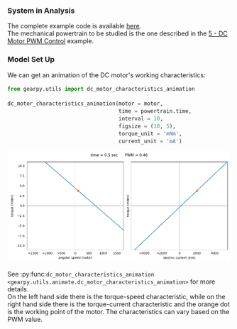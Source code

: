 ### System in Analysis

The complete example code is available 
[here](https://github.com/AndreaBlengino/gearpy/blob/master/docs/source/examples/6_dc_motor_animation/dc_motor_animation.py).  
The mechanical powertrain to be studied is the one described in the 
[5 - DC Motor PWM Control](https://gearpy.readthedocs.io/en/latest/examples/5_dc_motor_pwm_control/index.html) 
example.  

### Model Set Up

We can get an animation of the DC motor's working characteristics:

```python
from gearpy.utils import dc_motor_characteristics_animation

dc_motor_characteristics_animation(motor = motor,
                                   time = powertrain.time,
                                   interval = 10,
                                   figsize = (10, 5),
                                   torque_unit = 'mNm',
                                   current_unit = 'mA')
```

![](animations/animation_1.gif)

See 
:py:func:`dc_motor_characteristics_animation <gearpy.utils.animate.dc_motor_characteristics_animation>`
for more details.  
On the left hand side there is the torque-speed characteristic, while on
the right hand side there is the torque-current characteristic and the 
orange dot is the working point of the motor. The characteristics can 
vary based on the PWM value.
